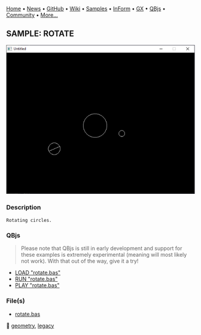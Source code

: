 [Home](https://qb64.com) • [News](../../news.md) • [GitHub](https://github.com/QB64Official/qb64) • [Wiki](wiki.md) • [Samples](../../samples.md) • [InForm](../../inform.md) • [GX](../../gx.md) • [QBjs](../../qbjs.md) • [Community](../../community.md) • [More...](../../more.md)

## SAMPLE: ROTATE

![screenshot.png](img/screenshot.png)

### Description

```text
Rotating circles.
```

### QBjs

> Please note that QBjs is still in early development and support for these examples is extremely experimental (meaning will most likely not work). With that out of the way, give it a try!

* [LOAD "rotate.bas"](https://qbjs.org/index.html?src=https://qb64.com/samples/rotate/src/rotate.bas)
* [RUN "rotate.bas"](https://qbjs.org/index.html?mode=auto&src=https://qb64.com/samples/rotate/src/rotate.bas)
* [PLAY "rotate.bas"](https://qbjs.org/index.html?mode=play&src=https://qb64.com/samples/rotate/src/rotate.bas)

### File(s)

* [rotate.bas](src/rotate.bas)

🔗 [geometry](../geometry.md), [legacy](../legacy.md)
